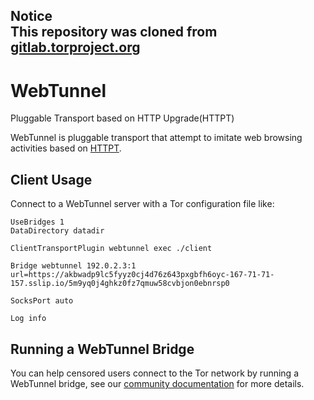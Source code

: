 ## Notice<br>This repository was cloned from [gitlab.torproject.org](https://gitlab.torproject.org/tpo/anti-censorship/pluggable-transports/webtunnel)
# WebTunnel

Pluggable Transport based on HTTP Upgrade(HTTPT)

WebTunnel is pluggable transport that attempt to imitate web browsing activities based on [HTTPT](https://censorbib.nymity.ch/#Frolov2020b).

## Client Usage
Connect to a WebTunnel server with a Tor configuration file like:
```
UseBridges 1
DataDirectory datadir

ClientTransportPlugin webtunnel exec ./client

Bridge webtunnel 192.0.2.3:1 url=https://akbwadp9lc5fyyz0cj4d76z643pxgbfh6oyc-167-71-71-157.sslip.io/5m9yq0j4ghkz0fz7qmuw58cvbjon0ebnrsp0

SocksPort auto

Log info
```
## Running a WebTunnel Bridge

You can help censored users connect to the Tor network by running a WebTunnel bridge, see our [community documentation](https://community.torproject.org/relay/setup/webtunnel/) for more details.
